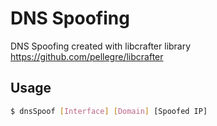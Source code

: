 # DNS Spoofing
DNS Spoofing created with libcrafter library  
https://github.com/pellegre/libcrafter

## Usage
```bash
$ dnsSpoof [Interface] [Domain] [Spoofed IP]
```
